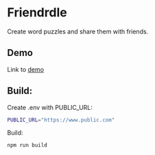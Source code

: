 # Friendrdle

Create word puzzles and share them with friends.

## Demo
Link to [demo](https://friendrdle.jimmyprior.repl.co/)

## Build: 

Create .env with PUBLIC_URL: 
```bash
PUBLIC_URL="https://www.public.com"
```
Build:
```bash
npm run build
```
